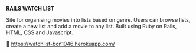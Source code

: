 **RAILS WATCH LIST**

Site for organising movies into lists based on genre. Users can browse lists, create a new list and add a movie to any list. Built using Ruby on Rails, HTML, CSS and Javascript.

:round_pushpin: https://watchlist-bcn1046.herokuapp.com/
